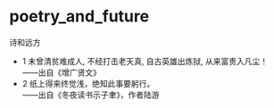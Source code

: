 # poetry_and_future
诗和远方
* 1 
未曾清贫难成人,
不经打击老天真,
自古英雄出炼狱,
从来富贵入凡尘！  
——出自《增广贤文》
* 2 
纸上得来终觉浅，绝知此事要躬行。  
——出自《冬夜读书示子聿》，作者陆游

